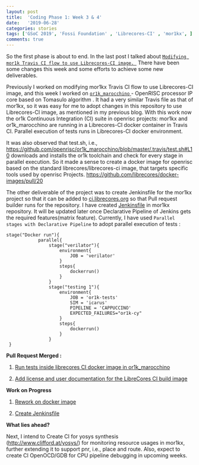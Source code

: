 ```yaml
---
layout: post
title:  'Coding Phase 1: Week 3 & 4'
date:   '2019-06-28'
categories: stories
tags: ['GSoC 2019', 'Fossi Foundation' , 'Librecores-CI' , 'mor1kx', ]
comments: true
---
```


So the first phase is about to end. In the last post I talked about 
<a href = "http://nancychauhan.in/stories/2019/06/08/gsoc-week1_2/">
``Modifying mor1k Travis CI flow to use Librecores-CI image. ``</a> 
There have been some changes this week and some efforts to achieve some new deliverables.

Previously I worked on modifying mor1kx Travis CI flow to use Librecores-CI image, and this week I worked on 
<a href= "https://github.com/openrisc/or1k_marocchino"> ``or1k_marocchino`` </a>- OpenRISC processor IP core based on Tomasulo algorithm .
It had a very similar Travis file as that of mor1kx, so it was easy for me to adopt changes in this repository to use Librecores-CI image, 
as mentioned in my previous blog. With this work now the or1k Continuous Integration (CI) suite in openrisc projects: mor1kx and or1k_marocchino are running
in a Librecores-CI docker container in Travis CI. Parallel execution of tests runs in Librecores-CI docker environment.

It was also observed that test.sh, i.e., <a href= "https://github.com/openrisc/or1k_marocchino/blob/master/.travis/test.sh#L10">https://github.com/openrisc/or1k_marocchino/blob/master/.travis/test.sh#L10</a>
downloads and installs the or1k toolchain and check for every stage in parallel execution. So it made a sense to create a docker image for openrisc based on the standard librecores/librecores-ci image, that targets specific tools used by openrisc Projects. 
<a href="https://github.com/librecores/docker-images/pull/20">https://github.com/librecores/docker-images/pull/20</a>

The other deliverable of the project was to create Jenkinsfile for the mor1kx project so that it can be added to <a href = "ci.librecores.org">ci.librecores.org</a> so that Pull request builder runs for the repository. I have created <a href ="https://github.com/openrisc/mor1kx/pull/84">Jenkinsfile</a> in mor1kx repository. 
It will be updated later once Declarative Pipeline of Jenkins gets the required features(matrix feature). Currently, I have 
used `Parallel stages with Declarative Pipeline` to adopt parallel execution of tests : 

```
stage("Docker run"){
            parallel{
                stage("verilator"){
                    environment{
                        JOB = 'verilator'
                    }
                    steps{
                        dockerrun()
                    }
                }
                stage("testing 1"){
                    environment{
                        JOB = 'or1k-tests'
                        SIM = 'icarus'
                        PIPELINE = 'CAPPUCCINO'
                        EXPECTED_FAILURES="or1k-cy"
                    }
                    steps{
                        dockerrun()
                    }
                }
 }
  ```

<strong> Pull Request Merged :</strong>

 1) <a href="https://github.com/openrisc/or1k_marocchino/pull/10">Run tests inside librecores CI docker image in or1k_marocchino
</a>
    
 2) <a href="https://github.com/librecores/docker-images">Add license and user documentation for the LibreCores CI build image</a>

<strong>Work on Progress</strong>

1) <a href ="Rework on docker-images"> Rework on docker image  </a>

2) <a href ="https://github.com/openrisc/mor1kx">Create Jenkinsfile</a>

<strong>What lies ahead?</strong>

Next, I intend to Create CI for yosys synthesis (<a href="http://www.clifford.at/yosys/">http://www.clifford.at/yosys/</a>) for monitoring resource usages in mor1kx, 
further extending it to support pnr, i.e., place and route. Also, expect to create CI OpenOCD/GDB for CPU pipeline debugging in upcoming weeks.


